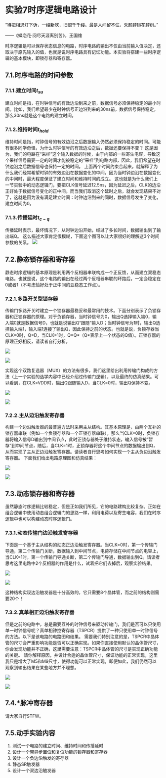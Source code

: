 # 实验7时序逻辑电路设计
“待把相思灯下诉，一缕新欢，旧恨千千缕。最是人间留不住，朱颜辞镜花辞树。”

——《蝶恋花·阅尽天涯离别苦》，王国维

时序逻辑是可以保存状态信息的电路，时序电路的输出不仅由当前输入值决定，还取决于原先输入的值，也就是说时序电路具有记忆功能。本实验将搭建一些时序逻辑的基本模块，即锁存器和寄存器。
## 7.1.时序电路的时间参数
### 7.1.1.建立时间$t_{su}$
建立时间是指，在时钟信号的有效边沿到来之前，数据信号必须保持稳定的最小时间。比如，我们希望最少在时钟信号正边沿到来的30ns前，数据信号保持稳定，那么30ns就是这个电路的建立时间。
### 7.1.2.维持时间$t_{hold}$
维持时间是指，时钟信号的有效边沿之后数据输入仍然必须保持稳定的时间。可能有很多同学奇怪，为什么时钟信号的有效边沿之后，数据还要保持不变？
这是因为，我们的电路在“采样”这个输入数据的时候，由于内部的一些寄生电容，导致这个采样信号需要一定的时间才能被稳定的“采样”到电路内部，因此，我们希望在时钟边沿之后数据信号也保持一定的时间。
上面两个时间约束合起来，就解释了为什么我们经常希望时钟的有效边沿在数据变化的中间，因为当时钟边沿在数据变化的中间时，最大程度保证了建立时间和维持时间的成立。
这也就是为什么我们上一节实验中的动态逻辑门，要把CLK信号延迟12.5ns，因为延迟之后，CLK的边沿正好处于数据信号变化的正中间。而当我们取消这个延时之后，就会发现结果不对了，这就是因为没有满足建立时间：时钟边沿到来的同时，数据信号发生了变化，建立时间为0。
### 7.1.3.传播延时$t_{c-q}$
传播延时表示，最坏情况下，从时钟边沿开始，经过了多长时间，数据输出到了输出端Q。
这么描述大家肯定很模糊，下面这个图可以让大家很好的理解这3个时间参数的关系。
![](./图片/图片%201.png)

## 7.2.静态锁存器和寄存器
静态时序逻辑的基本原理是利用两个反相器串联构成一个正反馈，从而建立双稳态电路。也就是说，这个电路的输出在经过两个反相器串联的环路后，一定会稳定在0或者1（不考虑恰好处于正中间的亚稳态工作点）。
### 7.2.1.多路开关型锁存器
传输门多路开关时建立一个锁存器最稳妥和最常用的技术。下面分别表示了负锁存器和正锁存器的原理。对于负锁存器，当时钟信号为0，输出Q选择输入端0，输入端0就是数据信号D，也就是说输出Q“跟随”输入D；当时钟信号为1时，输出Q选择输入端1，输入端1连接了输出Q，因此保持之前的状态。也就是说，负锁存器当CLK=0时，Q=D，当CLK=1时，Q=Q*（Q*表示上一个状态的Q值）。正锁存器的原理正好相反，请读者自行分析。

![](./图片/图片%202.png)

![](./图片/图片%203.png)

实现这个双路复选器（MUX）的方法有很多，我们这里给出利用传输门构成的方法（上一个实验的选学内容中已经介绍过传输门逻辑），以及最终的仿真结果。可以看到，在CLK=VDD时，输出Q跟随输入D，当CLK=0时，输出Q保持不变。

![](./图片/图片%205.png)

![](./图片/图片%204.png)

### 7.2.2.主从边沿触发寄存器
构建一个边沿触发器的最普遍方法时采用主从结构。其基本原理是，由两个互补的锁存器串联（例如一个负锁存器和一个正锁存器串联），那么当CLK=0时，负锁存器将输入信号D输出到中间节点，此时正锁存器处于维持状态，输入信号被“暂存”到中间节点，随后，当CLK=1时，正锁存器将这个中间节点的数据输出到Q，从而实现了主从正边沿触发寄存器。请读者自行思考如何实现一个主从负边沿触发寄存器。
下面我们给出电路原理图和仿真结果：

![](./图片/图片%206.png)

![](./图片/图片%207.png)

## 7.3.动态锁存器和寄存器
虽然静态时序逻辑比较稳定，但是正如我们所见，它的电路建构比较复杂。正如在组合逻辑中使用动态组合逻辑门的思路一样，利用电荷以及寄生电容，我们在时序逻辑中也可以构建动态时序逻辑门。
### 7.3.1.动态传输门边沿触发寄存器
下面是一个基于主从结构的动态正边沿触发寄存器。当CLK=0时，第一个传输门导通，第二个传输门关断，数据输入到中间节点，电荷存储在中间节点的电容上，当CLK=1时，第一个传输门导通关断，第二个传输门导通，数据输出到Q。请读者思考这里电路中2个反相器的作用是什么，试着把它们去掉后，观察实验结果。

![](./图片/图片%208.png)

![](./图片/图片%209.png)

这种结构实现边沿触发器是十分高效的，它只需要8个晶体管，而之前的结构则需要20个！
### 7.3.2.真单相正边沿触发寄存器
但是之前的电路中，总是需要互补的时钟信号来驱动传输门，我们是否可以只使用单一时钟信号呢？真单相钟控寄存器（TSPCR）提供了一种只使用单一时钟信号的方法。以下是该电路的电路图和结果。
需要我们特别注意的是，TSPCR中晶体管的尺寸会严重影响功能是否可以正确实现。如果你直接使用默认的晶体管尺寸，你会发现功能并不正确，这里需要注意：TSPCR中晶体管的尺寸是实现正确功能的关键。
请你解释原因，并设计合适的晶体管尺寸，保证功能的正常实现，这里我只是增大了M5和M9尺寸，使得功能可以正常实现，即便如此，我们仍然可以观察到输出结果在某些地方并不理想。

![](./图片/图片%2010.png)

![](./图片/图片%2011.png)

## 7.4.*脉冲寄存器
请大家自行STFW。
## 7.5.动手实验内容
1. 测试一个电路的建立时间、维持时间和传播延时
2. 设计一个带异步置位和复位功能的锁存器和寄存器
3. 设计一个负边沿触发的寄存器
4. 静态SR触发器
5. 设计一个双边沿触发器